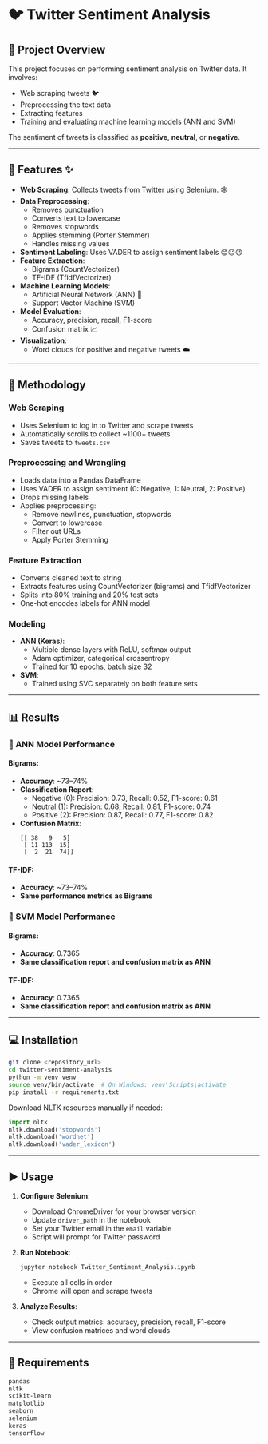 # 🐦 Twitter Sentiment Analysis

## 📌 Project Overview

This project focuses on performing sentiment analysis on Twitter data. It involves:

- Web scraping tweets 🐦
- Preprocessing the text data
- Extracting features
- Training and evaluating machine learning models (ANN and SVM)

The sentiment of tweets is classified as **positive**, **neutral**, or **negative**.

---

## 🧠 Features ✨

- **Web Scraping**: Collects tweets from Twitter using Selenium. 🕸️
- **Data Preprocessing**:
  - Removes punctuation
  - Converts text to lowercase
  - Removes stopwords
  - Applies stemming (Porter Stemmer)
  - Handles missing values
- **Sentiment Labeling**: Uses VADER to assign sentiment labels 😊😐😠
- **Feature Extraction**:
  - Bigrams (CountVectorizer)
  - TF-IDF (TfidfVectorizer)
- **Machine Learning Models**:
  - Artificial Neural Network (ANN) 🧠
  - Support Vector Machine (SVM)
- **Model Evaluation**:
  - Accuracy, precision, recall, F1-score
  - Confusion matrix 📈
- **Visualization**:
  - Word clouds for positive and negative tweets ☁️

---

## 🧪 Methodology

### Web Scraping
- Uses Selenium to log in to Twitter and scrape tweets
- Automatically scrolls to collect ~1100+ tweets
- Saves tweets to `tweets.csv`

### Preprocessing and Wrangling
- Loads data into a Pandas DataFrame
- Uses VADER to assign sentiment (0: Negative, 1: Neutral, 2: Positive)
- Drops missing labels
- Applies preprocessing:
  - Remove newlines, punctuation, stopwords
  - Convert to lowercase
  - Filter out URLs
  - Apply Porter Stemming

### Feature Extraction
- Converts cleaned text to string
- Extracts features using CountVectorizer (bigrams) and TfidfVectorizer
- Splits into 80% training and 20% test sets
- One-hot encodes labels for ANN model

### Modeling
- **ANN (Keras)**:
  - Multiple dense layers with ReLU, softmax output
  - Adam optimizer, categorical crossentropy
  - Trained for 10 epochs, batch size 32
- **SVM**:
  - Trained using SVC separately on both feature sets

---

## 📊 Results

### 🔢 ANN Model Performance

#### Bigrams:
- **Accuracy**: ~73–74%
- **Classification Report**:
  - Negative (0): Precision: 0.73, Recall: 0.52, F1-score: 0.61
  - Neutral (1): Precision: 0.68, Recall: 0.81, F1-score: 0.74
  - Positive (2): Precision: 0.87, Recall: 0.77, F1-score: 0.82
- **Confusion Matrix**:
  ```
  [[ 38   9   5]
   [ 11 113  15]
   [  2  21  74]]
  ```

#### TF-IDF:
- **Accuracy**: ~73–74%
- **Same performance metrics as Bigrams**

### 🧮 SVM Model Performance

#### Bigrams:
- **Accuracy**: 0.7365
- **Same classification report and confusion matrix as ANN**

#### TF-IDF:
- **Accuracy**: 0.7365
- **Same classification report and confusion matrix as ANN**

---

## 💻 Installation

```bash
git clone <repository_url>
cd twitter-sentiment-analysis
python -m venv venv
source venv/bin/activate  # On Windows: venv\Scripts\activate
pip install -r requirements.txt
```

Download NLTK resources manually if needed:
```python
import nltk
nltk.download('stopwords')
nltk.download('wordnet')
nltk.download('vader_lexicon')
```

---

## ▶️ Usage

1. **Configure Selenium**:
   - Download ChromeDriver for your browser version
   - Update `driver_path` in the notebook
   - Set your Twitter email in the `email` variable
   - Script will prompt for Twitter password

2. **Run Notebook**:
   ```bash
   jupyter notebook Twitter_Sentiment_Analysis.ipynb
   ```
   - Execute all cells in order
   - Chrome will open and scrape tweets

3. **Analyze Results**:
   - Check output metrics: accuracy, precision, recall, F1-score
   - View confusion matrices and word clouds

---

## 📄 Requirements

```txt
pandas
nltk
scikit-learn
matplotlib
seaborn
selenium
keras
tensorflow
```

